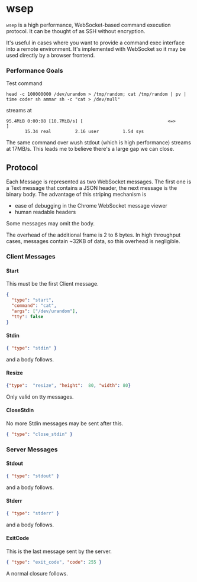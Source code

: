# wsep

`wsep` is a high performance, WebSocket-based command execution protocol. It can be thought of as SSH without
encryption.

It's useful in cases where you want to provide a command exec interface into a remote environment. It's implemented
with WebSocket so it may be used directly by a browser frontend.

### Performance Goals

Test command

```shell script
head -c 100000000 /dev/urandom > /tmp/random; cat /tmp/random | pv | time coder sh ammar sh -c "cat > /dev/null"
```

streams at

```shell script
95.4MiB 0:00:08 [10.7MiB/s] [                                <=>                                                                                                                                                  ]
       15.34 real         2.16 user         1.54 sys
```

The same command over wush stdout (which is high performance) streams at 17MB/s. This leads me to believe
there's a large gap we can close.

## Protocol

Each Message is represented as two WebSocket messages. The first one is a Text message that contains a
JSON header, the next message is the binary body. The advantage of this striping mechanism is

- ease of debugging in the Chrome WebSocket message viewer
- human readable headers

Some messages may omit the body.

The overhead of the additional frame is 2 to 6 bytes. In high throughput cases, messages contain ~32KB of data,
so this overhead is negligible.

### Client Messages

#### Start

This must be the first Client message.

```json
{
  "type": "start",
  "command": "cat",
  "args": ["/dev/urandom"],
  "tty": false
}
```

#### Stdin

```json
{ "type": "stdin" }
```

and a body follows.

#### Resize

```json
{"type":  "resize", "height":  80, "width": 80}
```

Only valid on tty messages.

#### CloseStdin

No more Stdin messages may be sent after this.

```json
{ "type": "close_stdin" }
```

### Server Messages

#### Stdout

```json
{ "type": "stdout" }
```

and a body follows.

#### Stderr

```json
{ "type": "stderr" }
```

and a body follows.

#### ExitCode

This is the last message sent by the server.

```json
{ "type": "exit_code", "code": 255 }
```

A normal closure follows.

